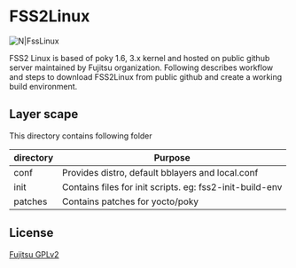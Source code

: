 # FSS2Linux

![N|FssLinux](http://www.fujitsu.com/global/resources/design/stylesheets/images/css_images/fujitsu/symbolmark.gif)

FSS2 Linux is based of poky 1.6, 3.x kernel and hosted on public github server maintained by Fujitsu organization. 
Following describes workflow and steps to download FSS2Linux from public github and create a working build environment.

## Layer scape
This directory contains following folder

| directory    | Purpose                                                        |
| ------------ | -------------------------------------------------------------- |
| conf         | Provides distro, default bblayers and local.conf               |
| init         | Contains files for init scripts. eg: fss2-init-build-env        |
| patches      | Contains patches for yocto/poky                                |

License
----

[Fujitsu GPLv2](https://github.com/FujitsuNetworkCommunications/meta-fss2-linux/blob/master/LICENSE)
